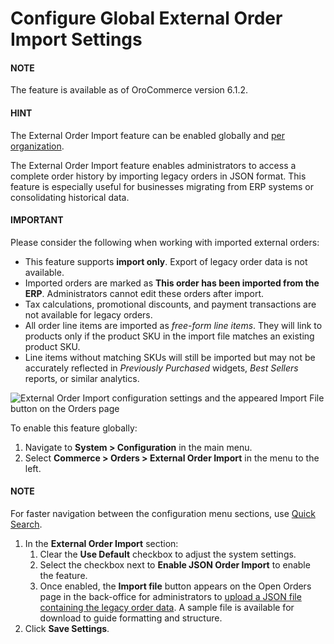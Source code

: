 <a id="system-configuration-orders-external-order-import"></a>

# Configure Global External Order Import Settings

#### NOTE
The feature is available as of OroCommerce version 6.1.2.

#### HINT
The External Order Import feature can be enabled globally and [per organization](../../../user-management/organizations/org-configuration/commerce/orders/organization-external-order-import.md#configuration-commerce-orders-external-order-import-org).

The External Order Import feature enables administrators to access a complete order history by importing legacy orders in JSON format. This feature is especially useful for businesses migrating from ERP systems or consolidating historical data.

#### IMPORTANT
Please consider the following when working with imported external orders:

* This feature supports **import only**. Export of legacy order data is not available.
* Imported orders are marked as **This order has been imported from the ERP**. Administrators cannot edit these orders after import.
* Tax calculations, promotional discounts, and payment transactions are not available for legacy orders.
* All order line items are imported as *free-form line items*. They will link to products only if the product SKU in the import file matches an existing product SKU.
* Line items without matching SKUs will still be imported but may not be accurately reflected in *Previously Purchased* widgets, *Best Sellers* reports, or similar analytics.

![External Order Import configuration settings and the appeared Import File button on the Orders page](user/img/system/config_commerce/order/external-order-import.png)

To enable this feature globally:

1. Navigate to **System > Configuration** in the main menu.
2. Select **Commerce > Orders > External Order Import** in the menu to the left.

#### NOTE
For faster navigation between the configuration menu sections, use [Quick Search](../../quick-search.md#user-guide-system-configuration-quick-search).

1. In the **External Order Import** section:
   1. Clear the **Use Default** checkbox to adjust the system settings.
   2. Select the checkbox next to **Enable JSON Order Import** to enable the feature.
   3. Once enabled, the **Import file** button appears on the Open Orders page in the back-office for administrators to [upload a JSON file containing the legacy order data](../../../../sales/orders/external-orders-import.md#user-guide-sales-orders-external-orders-import). A sample file is available for download to guide formatting and structure.
2. Click **Save Settings**.
